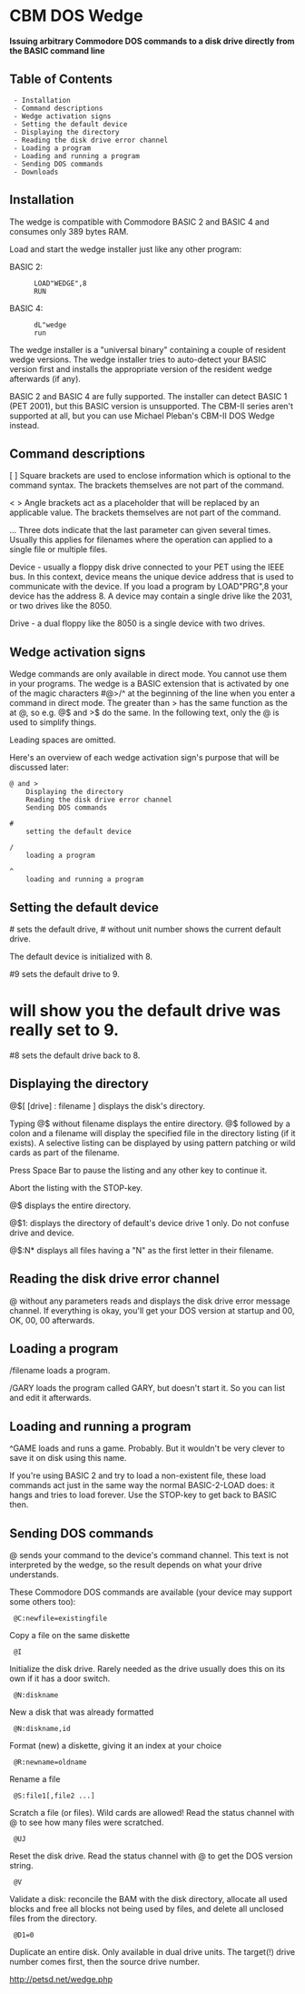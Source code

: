 CBM DOS Wedge
==============
**Issuing arbitrary Commodore DOS commands to a disk drive directly from the BASIC command line**

Table of Contents
-----------------

     - Installation
     - Command descriptions
     - Wedge activation signs
     - Setting the default device
     - Displaying the directory
     - Reading the disk drive error channel
     - Loading a program
     - Loading and running a program
     - Sending DOS commands
     - Downloads

Installation
------------

The wedge is compatible with Commodore BASIC 2 and BASIC 4 and consumes only 389 bytes RAM.

Load and start the wedge installer just like any other program:

   BASIC 2:

          LOAD"WEDGE",8
          RUN

   BASIC 4:

          dL"wedge
          run

The wedge installer is a "universal binary" containing a couple of resident wedge versions. The wedge installer tries to auto-detect your BASIC version first and installs the appropriate version of the resident wedge afterwards (if any).

BASIC 2 and BASIC 4 are fully supported. The installer can detect BASIC 1 (PET 2001), but this BASIC version is unsupported. The CBM-II series aren't supported at all, but you can use Michael Pleban's CBM-II DOS Wedge instead.

Command descriptions
--------------------

[ ] Square brackets are used to enclose information which is optional
to the command syntax. The brackets themselves are not part of the
command.

< > Angle brackets act as a placeholder that will be replaced by an
applicable value. The brackets themselves are not part of the command.

... Three dots indicate that the last parameter can given several
times. Usually this applies for filenames where the operation can
applied to a single file or multiple files.

Device - usually a floppy disk drive connected to your PET using the
IEEE bus. In this context, device means the unique device address that
is used to communicate with the device. If you load a program by
LOAD"PRG",8 your device has the address 8. A device may contain a
single drive like the 2031, or two drives like the 8050.

Drive - a dual floppy like the 8050 is a single device with two drives.

Wedge activation signs
----------------------

Wedge commands are only available in direct mode. You cannot use them in your programs. The wedge is a BASIC extension that is activated by one of the magic characters #@>/^ at the beginning of the line when you enter a command in direct mode. The greater than > has the same function as the at @, so e.g. @$ and >$ do the same. In the following text, only the @ is used to simplify things.

Leading spaces are omitted.

Here's an overview of each wedge activation sign's purpose that will be discussed later:

    @ and >
        Displaying the directory
        Reading the disk drive error channel
        Sending DOS commands

    #
        setting the default device

    /
        loading a program

    ^
        loading and running a program

Setting the default device
--------------------------

 #<unit number> sets the default drive,  # without unit number shows the current default drive.

The default device is initialized with 8.

 #9 sets the default drive to 9.

 # will show you the default drive was really set to 9.

 #8 sets the default drive back to 8.

Displaying the directory
------------------------

   @$[ [drive] : filename ] displays the disk's directory.

Typing @$ without filename displays the entire directory. @$ followed by a colon and a filename will display the specified file in the directory listing (if it exists). A selective listing can be displayed by using pattern patching or wild cards as part of the filename.

Press  Space Bar  to pause the listing and any other key to continue it.

Abort the listing with the STOP-key.

@$ displays the entire directory.

@$1: displays the directory of default's device drive 1 only. Do not confuse drive and device.

@$:N* displays all files having a "N" as the first letter in their filename.

Reading the disk drive error channel
------------------------------------

@ without any parameters reads and displays the disk drive error message channel. If everything is okay, you'll get your DOS version at startup and 00, OK, 00, 00 afterwards.

Loading a program
-----------------

/filename loads a program.

/GARY loads the program called GARY, but doesn't start it. So you can list and edit it afterwards.

Loading and running a program
-----------------------------

^GAME loads and runs a game. Probably. But it wouldn't be very clever to save it on disk using this name.

If you're using BASIC 2 and try to load a non-existent file, these load commands act just in the same way the normal BASIC-2-LOAD does: it hangs and tries to load forever. Use the STOP-key to get back to BASIC then.

Sending DOS commands
--------------------

@<DOS command string> sends your command to the device's command channel. This text is not interpreted by the wedge, so the result depends on what your drive understands.

These Commodore DOS commands are available (your device may support some others too):

     @C:newfile=existingfile

Copy a file on the same diskette


     @I

Initialize the disk drive. Rarely needed as the drive usually does this on its own if it has a door switch.


     @N:diskname

New a disk that was already formatted


     @N:diskname,id

Format (new) a diskette, giving it an index at your choice


     @R:newname=oldname

Rename a file


     @S:file1[,file2 ...]

Scratch a file (or files). Wild cards are allowed!
Read the status channel with @ to see how many files were scratched.


     @UJ

Reset the disk drive. Read the status channel with @ to get the DOS version string.


     @V

Validate a disk: reconcile the BAM with the disk directory, allocate all used blocks and free all blocks not being used by files, and delete all unclosed files from the directory.


     @D1=0

Duplicate an entire disk. Only available in dual drive units. The target(!) drive number comes first, then the source drive number.


http://petsd.net/wedge.php

